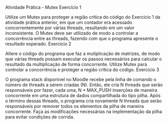 Atividade Prática - Mutex
Exercício 1

Utilize um Mutex para proteger a região crítica do código do Exercício 1 da atividade prática anterior, em que um contador era acessado concorrentemente por várias threads, resultando em um valor inconsistente. O Mutex deve ser utilizado de modo a controlar a concorrência entre as threads, fazendo com que o programa apresente o resultado esperado.
Exercício 2

Altere o código do programa que faz a mutiplicação de matrizes, de modo que várias threads possam executar os passos necessários para calcular o resultado da multiplicação de forma concorrente. Utilize Mutex para controlar a concorrência e proteger a região crítica do código.
Exercício 3

O programa stack disponível no Moodle recebe pela linha de comando o número de threads a serem criadas (N). Então, ele cria N threads que serão responsáveis por fazer, cada uma, N * MAX_PUSH inserções de maneira concorrente em uma estrutura de dados compartilhada do tipo pilha. Após o término dessas threads, o programa cria novamente N threads que serão responsáveis por remover todos os elementos da pilha de maneira concorrente. Faça as modificações necessárias na implementação da pilha para evitar condições de corrida.